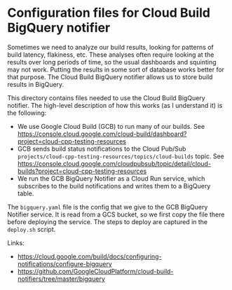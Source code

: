 # Configuration files for Cloud Build BigQuery notifier

Sometimes we need to analyze our build results, looking for patterns of build
latency, flakiness, etc. These analyses often require looking at the results
over long periods of time, so the usual dashboards and squinting may not work.
Putting the results in some sort of database works better for that purpose.
The Cloud Build BigQuery notifier allows us to store build results in BigQuery.

This directory contains files needed to use the Cloud Build BigQuery notifier.
The high-level description of how this works (as I understand it) is the
following:

* We use Google Cloud Build (GCB) to run many of our builds. See
  https://console.cloud.google.com/cloud-build/dashboard?project=cloud-cpp-testing-resources
* GCB sends build status notifications to the Cloud Pub/Sub
  `projects/cloud-cpp-testing-resources/topics/cloud-builds` topic. See
  https://console.cloud.google.com/cloudpubsub/topic/detail/cloud-builds?project=cloud-cpp-testing-resources
* We run the GCB BigQuery Notifier as a Cloud Run service, which subscribes to
  the build notifications and writes them to a BigQuery table.

The `bigquery.yaml` file is the config that we give to the GCB BigQuery
Notifier service. It is read from a GCS bucket, so we first copy the file there
before deploying the service. The steps to deploy are captured in the
`deploy.sh` script.

Links:
* https://cloud.google.com/build/docs/configuring-notifications/configure-bigquery
* https://github.com/GoogleCloudPlatform/cloud-build-notifiers/tree/master/bigquery
